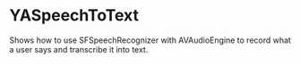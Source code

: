 # YASpeechToText
Shows how to use SFSpeechRecognizer with AVAudioEngine to record what a user says and transcribe it into text.
